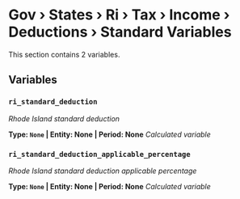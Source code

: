 # Gov › States › Ri › Tax › Income › Deductions › Standard Variables

This section contains 2 variables.

## Variables

### `ri_standard_deduction`
*Rhode Island standard deduction*

**Type: `None` | Entity: None | Period: None**
*Calculated variable*

### `ri_standard_deduction_applicable_percentage`
*Rhode Island standard deduction applicable percentage*

**Type: `None` | Entity: None | Period: None**
*Calculated variable*
